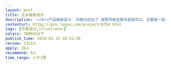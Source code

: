 ```yaml
---                
layout: post       
title: 企业画册设计           
description: '</br>产品画册设计  风格已经出了 按照风格去排内容就可以，主要是一些产品的图片和功能点的排版 不是很复杂 30p左右</br>'     
contenturl: https://pro.lagou.com/project/6754.html      
tags: [平面设计,illustrator]            
salary: 3000元以下          
publish_time: 2018-03-15 18:52:38         
review: 2313人                   
apply: 26人                   
recommend: 0人                   
time_range: 小于1周              
---                 
```

